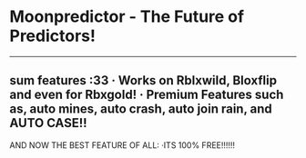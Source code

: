 # Moonpredictor - The Future of Predictors!
-------------------------------------------
sum features :33
· Works on Rblxwild, Bloxflip and even for Rbxgold!
· Premium Features such as, auto mines, auto crash, auto join rain, and AUTO CASE!!
-----------------------------------------------------------------------------------
AND NOW THE BEST FEATURE OF ALL:
·ITS 100% FREE!!!!!!

